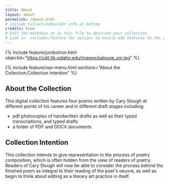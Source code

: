 ```yaml
---
title: About
layout: about
permalink: /about.html
# include CollectionBuilder info at bottom
credits: true
# Edit the markdown on in this file to describe your collection
# Look in _includes/feature for options to easily add features to the page
---
```


{% include feature/jumbotron.html objectid="https://cdil.lib.uidaho.edu/images/palouse_sm.jpg" %}

{% include feature/nav-menu.html sections="About the Collection;Collection Intention" %}

## About the Collection

This digital collection features four poems written by Cary Stough at different points of his career and in different draft stages including: 

- pdf photocopies of handwritten drafts as well as their typed transcriptions, and typed drafts 
- a folder of PDF and DOCX documents

## Collection Intention
This collection intends to give representation to the process of poetry composition, which is often hidden from the view of readers of poetry. Readers of Cary Stough will now be able to consider the process behind the finished poem as integral to their reading of the poet's oeuvre, as well as begin to think about editing as a literary art practice in itself. 


